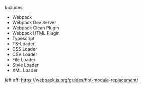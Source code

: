 Includes:
*  Webpack
*  Webpack Dev Server
*  Webpack Clean Plugin
*  Webpack HTML Plugin
*  Typescript
*  TS-Loader
*  CSS Loader
*  CSV Loader
*  File Loader
*  Style Loader
*  XML Loader

left off:
https://webpack.js.org/guides/hot-module-replacement/